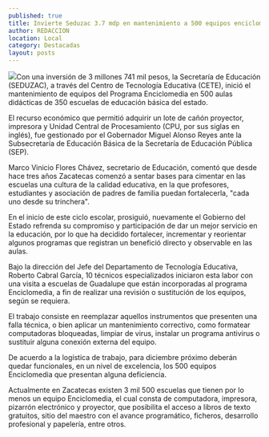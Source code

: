```yaml
---
published: true
title: Invierte Seduzac 3.7 mdp en mantenimiento a 500 equipos enciclomedia
author: REDACCION
location: Local
category: Destacadas
layout: posts
---
```


![](http://i.imgur.com/Ayecu2Rm.jpg)Con una inversión de 3 millones 741 mil pesos, la Secretaría de Educación (SEDUZAC), a través del Centro de Tecnología Educativa (CETE), inició el mantenimiento de equipos del Programa Enciclomedia en 500 aulas didácticas de 350 escuelas de educación básica del estado.
 
El recurso económico que permitió adquirir un lote de cañón proyector, impresora y Unidad Central de Procesamiento (CPU, por sus siglas en inglés), fue gestionado por el Gobernador Miguel Alonso Reyes ante la Subsecretaría de Educación Básica de la Secretaría de Educación Pública (SEP).
 
Marco Vinicio Flores Chávez, secretario de Educación, comentó que desde hace tres años Zacatecas comenzó a sentar bases para cimentar en las escuelas una cultura de la calidad educativa, en la que profesores, estudiantes y asociación de padres de familia puedan fortalecerla, "cada uno desde su trinchera".
 
En el inicio de este ciclo escolar, prosiguió, nuevamente el Gobierno del Estado refrenda su compromiso y participación de dar un mejor servicio en la educación, por lo que ha decidido fortalecer, incrementar y reorientar algunos programas que registran un benefició directo y observable en las aulas.
 
Bajo la dirección del Jefe del Departamento de Tecnología Educativa, Roberto Cabral García, 10 técnicos especializados iniciaron esta labor con una visita a escuelas de Guadalupe que están incorporadas al programa Enciclomedia, a fin de realizar una revisión o sustitución de los equipos, según se requiera.
 
El trabajo consiste en reemplazar aquellos instrumentos que presenten una falla técnica, o bien aplicar un mantenimiento correctivo, como formatear computadoras bloqueadas, limpiar de virus, instalar un programa antivirus o sustituir alguna conexión externa del equipo.
 
De acuerdo a la logística de trabajo, para diciembre próximo deberán quedar funcionales, en un nivel de excelencia, los 500 equipos Enciclomedia que presentan alguna deficiencia.
 
Actualmente en Zacatecas existen 3 mil 500 escuelas que tienen por lo menos un equipo Enciclomedia, el cual consta de computadora, impresora, pizarrón electrónico y proyector, que posibilita el acceso a libros de texto gratuitos, sitio del maestro con el avance programático, ficheros, desarrollo profesional y papelería, entre otros.
